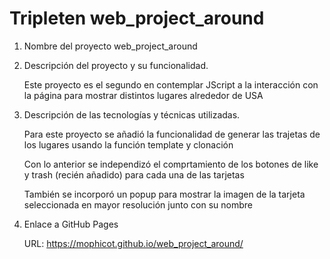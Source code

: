 # Tripleten web_project_around

1. Nombre del proyecto
   web_project_around

2. Descripción del proyecto y su funcionalidad.

   Este proyecto es el segundo en contemplar JScript a la interacción con la página para mostrar distintos lugares alrededor de USA

3. Descripción de las tecnologías y técnicas utilizadas.

   Para este proyecto se añadió la funcionalidad de generar las trajetas de los lugares usando la función template y clonación

   Con lo anterior se independizó el comprtamiento de los botones de like y trash (recién añadido) para cada una de las tarjetas

   También se incorporó un popup para mostrar la imagen de la tarjeta seleccionada en mayor resolución junto con su nombre

4. Enlace a GitHub Pages

   URL:
   https://mophicot.github.io/web_project_around/
